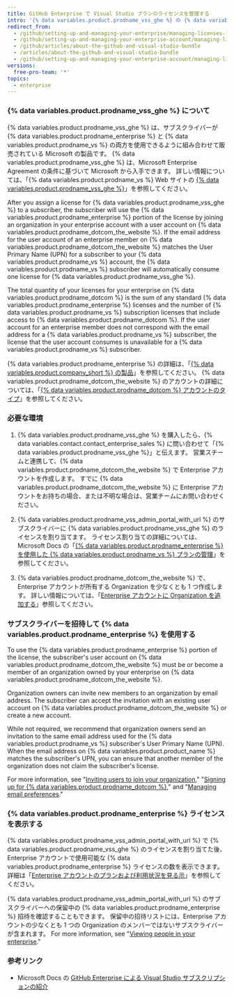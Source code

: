 ```yaml
---
title: GitHub Enterprise で Visual Studio プランのライセンスを管理する
intro: '{% data variables.product.prodname_vss_ghe %} の {% data variables.product.prodname_enterprise %} ライセンスを管理できます。'
redirect_from:
  - /github/setting-up-and-managing-your-enterprise/managing-licenses-for-the-github-enterprise-and-visual-studio-bundle
  - /github/setting-up-and-managing-your-enterprise-account/managing-licenses-for-the-github-enterprise-and-visual-studio-bundle
  - /github/articles/about-the-github-and-visual-studio-bundle
  - /articles/about-the-github-and-visual-studio-bundle
  - /github/setting-up-and-managing-your-enterprise-account/managing-licenses-for-visual-studio-subscription-with-github-enterprise
versions:
  free-pro-team: '*'
topics:
  - enterprise
---
```


### {% data variables.product.prodname_vss_ghe %} について

{% data variables.product.prodname_vss_ghe %} は、サブスクライバーが {% data variables.product.prodname_enterprise %} と {% data variables.product.prodname_vs %} の両方を使用できるように組み合わせて販売されている Microsoft の製品です。 {% data variables.product.prodname_vss_ghe %} は、Microsoft Enterprise Agreement の条件に基づいて Microsoft から入手できます。 詳しい情報については、「{% data variables.product.prodname_vs %} Web サイトの [{% data variables.product.prodname_vss_ghe %}](https://visualstudio.microsoft.com/subscriptions/visual-studio-github/)」を参照してください。

After you assign a license for {% data variables.product.prodname_vss_ghe %} to a subscriber, the subscriber will use the {% data variables.product.prodname_enterprise %} portion of the license by joining an organization in your enterprise account with a user account on {% data variables.product.prodname_dotcom_the_website %}. If the email address for the user account of an enterprise member on {% data variables.product.prodname_dotcom_the_website %} matches the User Primary Name (UPN) for a subscriber to your {% data variables.product.prodname_vs %} account, the {% data variables.product.prodname_vs %} subscriber will automatically consume one license for {% data variables.product.prodname_vss_ghe %}.

The total quantity of your licenses for your enterprise on {% data variables.product.prodname_dotcom %} is the sum of any standard {% data variables.product.prodname_enterprise %} licenses and the number of {% data variables.product.prodname_vs %} subscription licenses that include access to {% data variables.product.prodname_dotcom %}. If the user account for an enterprise member does not correspond with the email address for a {% data variables.product.prodname_vs %} subscriber, the license that the user account consumes is unavailable for a {% data variables.product.prodname_vs %} subscriber.

{% data variables.product.prodname_enterprise %} の詳細は、「[{% data variables.product.company_short %} の製品](/github/getting-started-with-github/githubs-products#github-enterprise)」を参照してください。 {% data variables.product.prodname_dotcom_the_website %} のアカウントの詳細については、「[{% data variables.product.prodname_dotcom %} アカウントのタイプ](/github/getting-started-with-github/types-of-github-accounts)」を参照してください。

### 必要な環境

1. {% data variables.product.prodname_vss_ghe %} を購入したら、{% data variables.contact.contact_enterprise_sales %} に問い合わせて「{% data variables.product.prodname_vss_ghe %}」と伝えます。 営業スチームと連携して、{% data variables.product.prodname_dotcom_the_website %} で Enterprise アカウントを作成します。 すでに {% data variables.product.prodname_dotcom_the_website %} に Enterprise アカウントをお持ちの場合、または不明な場合は、営業チームにお問い合わせください。

2. {% data variables.product.prodname_vss_admin_portal_with_url %} のサブスクライバーに {% data variables.product.prodname_vss_ghe %} のライセンスを割り当てます。 ライセンス割り当ての詳細については、Microsoft Docs の「[{% data variables.product.prodname_enterprise %} を使用した {% data variables.product.prodname_vs %} プランの管理](https://docs.microsoft.com/visualstudio/subscriptions/assign-github)」を参照してください。

3. {% data variables.product.prodname_dotcom_the_website %} で、Enterprise アカウントが所有する Organization を少なくとも 1 つ作成します。 詳しい情報については、「[Enterprise アカウントに Organization を追加する](/github/setting-up-and-managing-your-enterprise/adding-organizations-to-your-enterprise-account)」参照してください。

### サブスクライバーを招待して {% data variables.product.prodname_enterprise %} を使用する

To use the {% data variables.product.prodname_enterprise %} portion of the license, the subscriber's user account on {% data variables.product.prodname_dotcom_the_website %} must be or become a member of an organization owned by your enterprise on {% data variables.product.prodname_dotcom_the_website %}.

Organization owners can invite new members to an organization by email address. The subscriber can accept the invitation with an existing user account on {% data variables.product.prodname_dotcom_the_website %} or create a new account.

While not required, we recommend that organization owners send an invitation to the same email address used for the {% data variables.product.prodname_vs %} subscriber's User Primary Name (UPN). When the email address on {% data variables.product.product_name %} matches the subscriber's UPN, you can ensure that another member of the organization does not claim the subscriber's license.

For more information, see "[Inviting users to join your organization](/organizations/managing-membership-in-your-organization/inviting-users-to-join-your-organization)," "[Signing up for {% data variables.product.prodname_dotcom %}](/github/getting-started-with-github/signing-up-for-github)," and "[Managing email preferences](/github/setting-up-and-managing-your-github-user-account/managing-email-preferences)."

### {% data variables.product.prodname_enterprise %} ライセンスを表示する

{% data variables.product.prodname_vss_admin_portal_with_url %} で {% data variables.product.prodname_vss_ghe %} のライセンスを割り当てた後、Enterprise アカウントで使用可能な {% data variables.product.prodname_enterprise %} ライセンスの数を表示できます。 詳細は「[Enterprise アカウントのプランおよび利用状況を見る示](/github/setting-up-and-managing-your-enterprise/viewing-the-subscription-and-usage-for-your-enterprise-account)」を参照してください。

{% data variables.product.prodname_vss_admin_portal_with_url %} のサブスクライバーへの保留中の {% data variables.product.prodname_enterprise %} 招待を確認することもできます。 保留中の招待リストには、Enterprise アカウントの少なくとも 1 つの Organization のメンバーではないサブスクライバーが含まれます。 For more information, see "[Viewing people in your enterprise](/github/setting-up-and-managing-your-enterprise/viewing-people-in-your-enterprise#viewing-members-and-outside-collaborators)."

### 参考リンク

- Microsoft Docs の [GitHub Enterprise による Visual Studio サブスクリプションの紹介](https://docs.microsoft.com/visualstudio/subscriptions/access-github)
